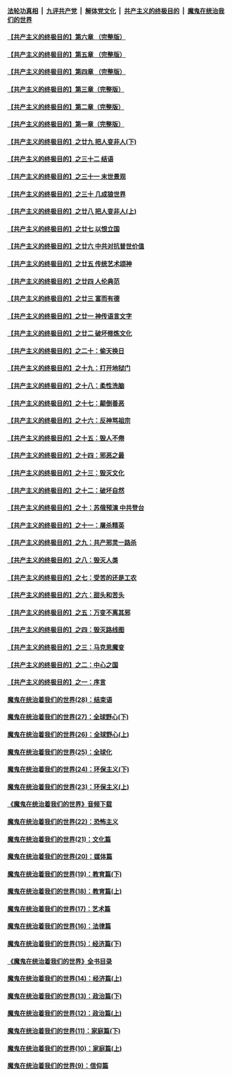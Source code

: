 ####  [法轮功真相](../../../../basic/blob/master/README.md?t=06212331) &nbsp;|&nbsp; [九评共产党](../../../../9ping.md/blob/master/README.md?t=06212331) &nbsp;|&nbsp; [解体党文化](../../../../jtdwh.md/blob/master/README.md?t=06212331)  &nbsp;|&nbsp; [共产主义的终极目的](../../../../gczydzjmd.md/blob/master/README.md?t=06212331) &nbsp;|&nbsp; [魔鬼在统治我们的世界](../../../../mgztzwmdsj.md/blob/master/README.md?t=06212331) 

#### [【共产主义的终极目的】第六章 （完整版）](../pages/nsc422/n11428913.md?t=06212331) 

#### [【共产主义的终极目的】第五章 （完整版）](../pages/nsc422/n11428912.md?t=06212331) 

#### [【共产主义的终极目的】第四章 （完整版）](../pages/nsc422/n11428907.md?t=06212331) 

#### [【共产主义的终极目的】第三章（完整版）](../pages/nsc422/n11428848.md?t=06212331) 

#### [【共产主义的终极目的】第二章（完整版）](../pages/nsc422/n11428831.md?t=06212331) 

#### [【共产主义的终极目的】第一章（完整版）](../pages/nsc422/n11417651.md?t=06212331) 

#### [【共产主义的终极目的】之廿九 把人变非人(下)](../pages/nsc422/n11344140.md?t=06212331) 

#### [【共产主义的终极目的】之三十二 结语](../pages/nsc422/n11360535.md?t=06212331) 

#### [【共产主义的终极目的】之三十一 末世景观](../pages/nsc422/n11351129.md?t=06212331) 

#### [【共产主义的终极目的】之三十 几成狼世界](../pages/nsc422/n11348280.md?t=06212331) 

#### [【共产主义的终极目的】之廿八 把人变非人(上)](../pages/nsc422/n11340492.md?t=06212331) 

#### [【共产主义的终极目的】之廿七 以恨立国](../pages/nsc422/n11336944.md?t=06212331) 

#### [【共产主义的终极目的】之廿六 中共对抗普世价值](../pages/nsc422/n11324785.md?t=06212331) 

#### [【共产主义的终极目的】之廿五 传统艺术颂神](../pages/nsc422/n11296396.md?t=06212331) 

#### [【共产主义的终极目的】之廿四 人伦典范](../pages/nsc422/n11296397.md?t=06212331) 

#### [【共产主义的终极目的】之廿三 富而有德](../pages/nsc422/n11283598.md?t=06212331) 

#### [【共产主义的终极目的】之廿一 神传语言文字](../pages/nsc422/n11263265.md?t=06212331) 

#### [【共产主义的终极目的】之廿二 破坏修炼文化](../pages/nsc422/n11245728.md?t=06212331) 

#### [【共产主义的终极目的】之二十：偷天换日](../pages/nsc422/n11238846.md?t=06212331) 

#### [【共产主义的终极目的】之十九：打开地狱门](../pages/nsc422/n11206376.md?t=06212331) 

#### [【共产主义的终极目的】之十八：柔性洗脑](../pages/nsc422/n11199994.md?t=06212331) 

#### [【共产主义的终极目的】之十七：颠倒善恶](../pages/nsc422/n11179782.md?t=06212331) 

#### [【共产主义的终极目的】之十六：反神骂祖宗](../pages/nsc422/n11166798.md?t=06212331) 

#### [【共产主义的终极目的】之十五：毁人不倦](../pages/nsc422/n11166792.md?t=06212331) 

#### [【共产主义的终极目的】之十四：邪恶之最](../pages/nsc422/n11150249.md?t=06212331) 

#### [【共产主义的终极目的】之十三：毁灭文化](../pages/nsc422/n11135227.md?t=06212331) 

#### [【共产主义的终极目的】之十二：破坏自然](../pages/nsc422/n11135214.md?t=06212331) 

#### [【共产主义的终极目的】之十：苏俄预演 中共登台](../pages/nsc422/n11118424.md?t=06212331) 

#### [【共产主义的终极目的】之十一：屠杀精英](../pages/nsc422/n11118442.md?t=06212331) 

#### [【共产主义的终极目的】之九：共产邪灵一路杀](../pages/nsc422/n11114139.md?t=06212331) 

#### [【共产主义的终极目的】之八：毁灭人类](../pages/nsc422/n11108503.md?t=06212331) 

#### [【共产主义的终极目的】之七：受苦的还是工农](../pages/nsc422/n11101809.md?t=06212331) 

#### [【共产主义的终极目的】之六：甜头和苦头](../pages/nsc422/n11096971.md?t=06212331) 

#### [【共产主义的终极目的】之五：万变不离其邪](../pages/nsc422/n11091285.md?t=06212331) 

#### [【共产主义的终极目的】之四：毁灭路线图](../pages/nsc422/n11086284.md?t=06212331) 

#### [【共产主义的终极目的】之三：马克思魔变](../pages/nsc422/n11061941.md?t=06212331) 

#### [【共产主义的终极目的】之二：中心之国](../pages/nsc422/n11047728.md?t=06212331) 

#### [【共产主义的终极目的】之一：序言](../pages/nsc422/n11086077.md?t=06212331) 

#### [魔鬼在统治着我们的世界(28)：结束语](../pages/nsc422/n10936246.md?t=06212331) 

#### [魔鬼在统治着我们的世界(27)：全球野心(下)](../pages/nsc422/n10928319.md?t=06212331) 

#### [魔鬼在统治着我们的世界(26)：全球野心(上)](../pages/nsc422/n10900318.md?t=06212331) 

#### [魔鬼在统治着我们的世界(25)：全球化](../pages/nsc422/n10788205.md?t=06212331) 

#### [魔鬼在统治着我们的世界(24)：环保主义(下)](../pages/nsc422/n10695307.md?t=06212331) 

#### [魔鬼在统治着我们的世界(23)：环保主义(上)](../pages/nsc422/n10688613.md?t=06212331) 

#### [《魔鬼在统治着我们的世界》音频下载](../pages/nsc422/n10635553.md?t=06212331) 

#### [魔鬼在统治着我们的世界(22)：恐怖主义](../pages/nsc422/n10614727.md?t=06212331) 

#### [魔鬼在统治着我们的世界(21)：文化篇](../pages/nsc422/n10597706.md?t=06212331) 

#### [魔鬼在统治着我们的世界(20)：媒体篇](../pages/nsc422/n10586579.md?t=06212331) 

#### [魔鬼在统治着我们的世界(19)：教育篇(下)](../pages/nsc422/n10564808.md?t=06212331) 

#### [魔鬼在统治着我们的世界(18)：教育篇(上)](../pages/nsc422/n10526970.md?t=06212331) 

#### [魔鬼在统治着我们的世界(17)：艺术篇](../pages/nsc422/n10499093.md?t=06212331) 

#### [魔鬼在统治着我们的世界(16)：法律篇](../pages/nsc422/n10485969.md?t=06212331) 

#### [魔鬼在统治着我们的世界(15)：经济篇(下)](../pages/nsc422/n10469975.md?t=06212331) 

#### [《魔鬼在统治着我们的世界》全书目录](../pages/nsc422/n10464261.md?t=06212331) 

#### [魔鬼在统治着我们的世界(14)：经济篇(上)](../pages/nsc422/n10457370.md?t=06212331) 

#### [魔鬼在统治着我们的世界(13)：政治篇(下)](../pages/nsc422/n10448270.md?t=06212331) 

#### [魔鬼在统治着我们的世界(12)：政治篇(上)](../pages/nsc422/n10444576.md?t=06212331) 

#### [魔鬼在统治着我们的世界(11)：家庭篇(下)](../pages/nsc422/n10440961.md?t=06212331) 

#### [魔鬼在统治着我们的世界(10)：家庭篇(上)](../pages/nsc422/n10435448.md?t=06212331) 

#### [魔鬼在统治着我们的世界(9)：信仰篇](../pages/nsc422/n10432159.md?t=06212331) 

